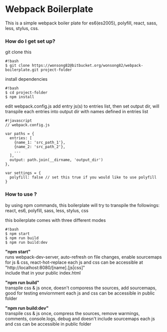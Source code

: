 # Webpack Boilerplate #

This is a simple webpack boiler plate for es6(es2005), polyfill, react, sass, less, stylus, css.

### How do I get set up? ###

git clone this
```
#!bash
$ git clone https://wonsong82@bitbucket.org/wonsong82/webpack-boilerplate.git project-folder
```
  
install dependencies
```
#!bash
$ cd project-folder
$ npm install
```
  
edit webpack.config.js
add entry js(s) to entries list, then set output dir,
will transpile each entries into output dir with names defined in entries list
```
#!javascript
// webpack.config.js

var paths = {
  entries: [
    {name_1: 'src_path_1'},
    {name_2: 'src_path_2'},
    ...
  ],
  output: path.join(__dirname, 'output_dir')
},

var settings = {
  polyfill: false // set this true if you would like to use polyfill
}
```

### How to use ? ###
by using npm commands, this boilerplate will try to transpile the followings:
react, es6, polyfill, sass, less, stylus, css

this boilerplate comes with three different modes
```
#!bash
$ npm start
$ npm run build
$ npm run build:dev
```
**"npm start"**  
runs webpack-dev-server, auto-refresh on file changes, enable sourcemaps for js & css, react-hot-replace
each js and css can be accessible at "http://localhost:8080/[name].[js|css]"  
include that in your public index.html

**"npm run build"**  
transpile css & js once, doesn't comporess the sources, add sourcemaps, good for testing enviornment
each js and css can be accessible in public folder

  
**"npm run build:dev"**  
transpile css & js once, compress the sources, remove warmings, comments, console.logs, debug and doesn't include sourcemaps
each js and css can be accessible in public folder
  
 




